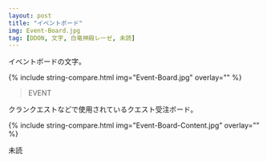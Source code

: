 ```yaml
---
layout: post
title: "イベントボード"
img: Event-Board.jpg
tag: [DDON, 文字, 白竜神殿レーゼ, 未読]
---
```


イベントボードの文字。

{% include string-compare.html img="Event-Board.jpg" overlay="" %}

> EVENT

クランクエストなどで使用されているクエスト受注ボード。



{% include string-compare.html img="Event-Board-Content.jpg" overlay="" %}

未読

